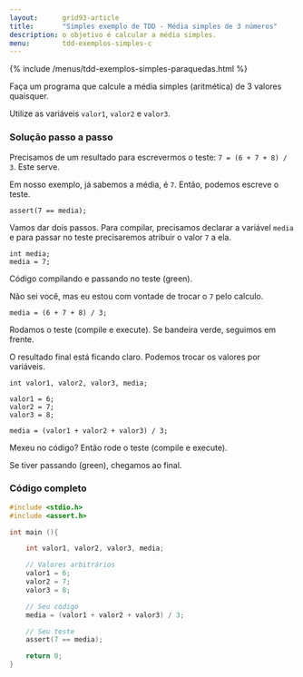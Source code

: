 ```yaml
---
layout:      grid93-article
title:       "Simples exemplo de TDD - Média simples de 3 números"
description: o objetivo é calcular a média simples.
menu:        tdd-exemplos-simples-c
---
```


{% include /menus/tdd-exemplos-simples-paraquedas.html %}

Faça um programa que calcule a média simples (aritmética) de 3 valores quaisquer.

Utilize as variáveis `valor1`, `valor2` e `valor3`.



### Solução passo a passo

Precisamos de um resultado para escrevermos o teste: `7 = (6 + 7 + 8) / 3`. Este serve.

Em nosso exemplo, já sabemos a média, é `7`. Então, podemos escreve o teste.

	assert(7 == media);

Vamos dar dois passos. Para compilar, precisamos declarar a variável `media` e para passar no teste precisaremos atribuir
o valor `7` a ela.

    int media;
    media = 7;

Código compilando e passando no teste (green).

Não sei você, mas eu estou com vontade de trocar o `7` pelo calculo.

    media = (6 + 7 + 8) / 3;

Rodamos o teste (compile e execute). Se bandeira verde, seguimos em frente.

O resultado final está ficando claro. Podemos trocar os valores por variáveis.

	int valor1, valor2, valor3, media;

	valor1 = 6;
	valor2 = 7;
	valor3 = 8;
    
    media = (valor1 + valor2 + valor3) / 3;

Mexeu no código? Então rode o teste (compile e execute).
    
Se tiver passando (green), chegamos ao final.


### Código completo

```c
#include <stdio.h>
#include <assert.h>

int main (){

    int valor1, valor2, valor3, media;

    // Valores arbitrários    
    valor1 = 6;
    valor2 = 7;
    valor3 = 8;

    // Seu código
    media = (valor1 + valor2 + valor3) / 3;

    // Seu teste
    assert(7 == media);

    return 0;
}
```



